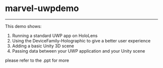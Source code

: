 # marvel-uwpdemo
___
This demo shows:
1. Running a standard UWP app on HoloLens
2. Using the DeviceFamily-Holographic to give a better user experience
3. Adding a basic Unity 3D scene
4. Passing data between your UWP application and your Unity scene

please refer to the .ppt for more